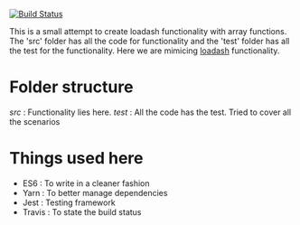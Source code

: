[![Build Status](https://travis-ci.org/jagatjeevan/jestSpike.svg?branch=master)](https://travis-ci.org/jagatjeevan/jestSpike)

This is a small attempt to create loadash functionality with array functions. The 'src' folder has all the code for functionality and the 'test' folder has all the test for the functionality. Here we are mimicing [loadash](https://lodash.com/) functionality.

# Folder structure
*src* : Functionality lies here.
*test* : All the code has the test. Tried to cover all the scenarios

# Things used here
- ES6 : To write in a cleaner fashion
- Yarn : To better manage dependencies
- Jest : Testing framework
- Travis : To state the build status
